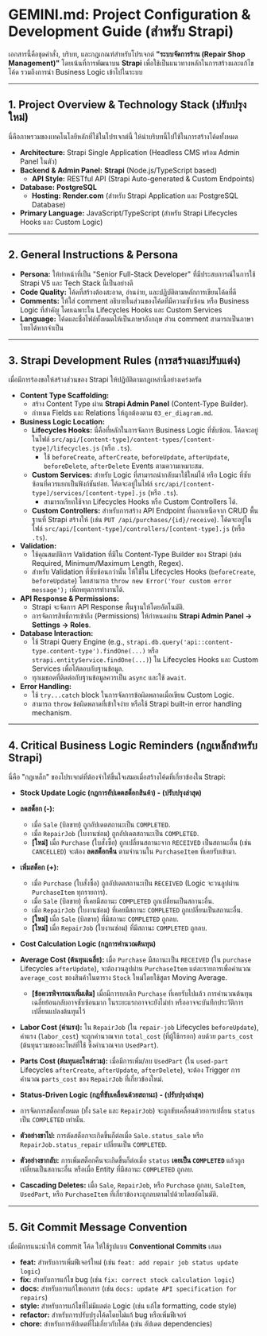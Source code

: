 # **GEMINI.md: Project Configuration & Development Guide (สำหรับ Strapi)**

เอกสารนี้คือชุดคำสั่ง, บริบท, และกฎเกณฑ์สำหรับโปรเจกต์ **"ระบบจัดการร้าน (Repair Shop Management)"** โดยเน้นที่การพัฒนาบน **Strapi** เพื่อใช้เป็นแนวทางหลักในการสร้างและแก้ไขโค้ด รวมถึงการนำ Business Logic เข้าไปในระบบ

---

## **1. Project Overview & Technology Stack (ปรับปรุงใหม่)**

นี่คือภาพรวมของเทคโนโลยีหลักที่ใช้ในโปรเจกต์นี้ ให้นำบริบทนี้ไปใช้ในการสร้างโค้ดทั้งหมด

* **Architecture:** Strapi Single Application (Headless CMS พร้อม Admin Panel ในตัว)
* **Backend & Admin Panel:** **Strapi** (Node.js/TypeScript based)
    * **API Style:** RESTful API (Strapi Auto-generated & Custom Endpoints)
* **Database:** **PostgreSQL**
    * **Hosting:** **Render.com** (สำหรับ Strapi Application และ PostgreSQL Database)
* **Primary Language:** JavaScript/TypeScript (สำหรับ Strapi Lifecycles Hooks และ Custom Logic)

---

## **2. General Instructions & Persona**

* **Persona:** ให้ทำหน้าที่เป็น "Senior Full-Stack Developer" ที่มีประสบการณ์ในการใช้ Strapi V5 และ Tech Stack นี้เป็นอย่างดี
* **Code Quality:** โค้ดที่สร้างต้องสะอาด, อ่านง่าย, และปฏิบัติตามหลักการเขียนโค้ดที่ดี
* **Comments:** ให้ใส่ comment อธิบายในส่วนของโค้ดที่มีความซับซ้อน หรือ Business Logic ที่สำคัญ โดยเฉพาะใน Lifecycles Hooks และ Custom Services
* **Language:** โค้ดและชื่อไฟล์ทั้งหมดให้เป็นภาษาอังกฤษ ส่วน comment สามารถเป็นภาษาไทยได้หากจำเป็น

---

## **3. Strapi Development Rules (การสร้างและปรับแต่ง)**

เมื่อมีการร้องขอให้สร้างส่วนของ Strapi ให้ปฏิบัติตามกฎเหล่านี้อย่างเคร่งครัด

* **Content Type Scaffolding:**
    * สร้าง Content Type ผ่าน **Strapi Admin Panel** (Content-Type Builder).
    * กำหนด Fields และ Relations ให้ถูกต้องตาม `03_er_diagram.md`.
* **Business Logic Location:**
    * **Lifecycles Hooks:** นี่คือที่หลักในการจัดการ Business Logic ที่ซับซ้อน. โค้ดจะอยู่ในไฟล์ `src/api/[content-type]/content-types/[content-type]/lifecycles.js` (หรือ `.ts`).
        * ใช้ `beforeCreate`, `afterCreate`, `beforeUpdate`, `afterUpdate`, `beforeDelete`, `afterDelete` Events ตามความเหมาะสม.
    * **Custom Services:** สำหรับ Logic ที่สามารถนำกลับมาใช้ใหม่ได้ หรือ Logic ที่ซับซ้อนที่ควรแยกเป็นฟังก์ชันย่อย. โค้ดจะอยู่ในไฟล์ `src/api/[content-type]/services/[content-type].js` (หรือ `.ts`).
        * สามารถเรียกใช้จาก Lifecycles Hooks หรือ Custom Controllers ได้.
    * **Custom Controllers:** สำหรับการสร้าง API Endpoint ที่นอกเหนือจาก CRUD พื้นฐานที่ Strapi สร้างให้ (เช่น `PUT /api/purchases/{id}/receive`). โค้ดจะอยู่ในไฟล์ `src/api/[content-type]/controllers/[content-type].js` (หรือ `.ts`).
* **Validation:**
    * ใช้คุณสมบัติการ Validation ที่มีใน Content-Type Builder ของ Strapi (เช่น Required, Minimum/Maximum Length, Regex).
    * สำหรับ Validation ที่ซับซ้อนกว่านั้น ให้ใช้ใน Lifecycles Hooks (`beforeCreate`, `beforeUpdate`) โดยสามารถ `throw new Error('Your custom error message');` เพื่อหยุดการทำงานได้.
* **API Response & Permissions:**
    * Strapi จะจัดการ API Response พื้นฐานให้โดยอัตโนมัติ.
    * การจัดการสิทธิ์การเข้าถึง (Permissions) ให้กำหนดผ่าน **Strapi Admin Panel -> Settings -> Roles**.
* **Database Interaction:**
    * ใช้ Strapi Query Engine (e.g., `strapi.db.query('api::content-type.content-type').findOne(...)` หรือ `strapi.entityService.findOne(...)`) ใน Lifecycles Hooks และ Custom Services เพื่อโต้ตอบกับฐานข้อมูล.
    * ทุกเมธอดที่ติดต่อกับฐานข้อมูลควรเป็น `async` และใช้ `await`.
* **Error Handling:**
    * ใช้ `try...catch` block ในการจัดการข้อผิดพลาดเมื่อเขียน Custom Logic.
    * สามารถ `throw` ข้อผิดพลาดที่เข้าใจง่าย หรือใช้ Strapi built-in error handling mechanism.

---

## **4. Critical Business Logic Reminders (กฎเหล็กสำหรับ Strapi)**

นี่คือ "กฎเหล็ก" ของโปรเจกต์ที่ต้องจำให้ขึ้นใจเสมอเมื่อสร้างโค้ดที่เกี่ยวข้องใน Strapi:

* **Stock Update Logic (กฎการอัปเดตสต็อกสินค้า) - (ปรับปรุงล่าสุด)**
* **ลดสต็อก (-):**
    * เมื่อ `Sale` (บิลขาย) ถูกอัปเดตสถานะเป็น `COMPLETED`.
    * เมื่อ `RepairJob` (ใบงานซ่อม) ถูกอัปเดตสถานะเป็น `COMPLETED`.
    * **[ใหม่]** เมื่อ `Purchase` (ใบสั่งซื้อ) ถูกเปลี่ยนสถานะจาก `RECEIVED` เป็นสถานะอื่น (เช่น `CANCELLED`) จะต้อง **ลดสต็อกคืน** ตามจำนวนใน `PurchaseItem` ที่เคยรับเข้ามา.

* **เพิ่มสต็อก (+):**
    * เมื่อ `Purchase` (ใบสั่งซื้อ) ถูกอัปเดตสถานะเป็น `RECEIVED` (Logic จะวนลูปผ่าน `PurchaseItem` ทุกรายการ).
    * เมื่อ `Sale` (บิลขาย) ที่เคยมีสถานะ `COMPLETED` ถูกเปลี่ยนเป็นสถานะอื่น.
    * เมื่อ `RepairJob` (ใบงานซ่อม) ที่เคยมีสถานะ `COMPLETED` ถูกเปลี่ยนเป็นสถานะอื่น.
    * **[ใหม่]** เมื่อ `Sale` (บิลขาย) ที่มีสถานะ `COMPLETED` ถูกลบ.
    * **[ใหม่]** เมื่อ `RepairJob` (ใบงานซ่อม) ที่มีสถานะ `COMPLETED` ถูกลบ.

* **Cost Calculation Logic (กฎการคำนวณต้นทุน)**
* **Average Cost (ต้นทุนเฉลี่ย):** เมื่อ `Purchase` มีสถานะเป็น `RECEIVED` (ใน `purchase` Lifecycles `afterUpdate`), จะต้องวนลูปผ่าน `PurchaseItem` แต่ละรายการเพื่อคำนวณ `average_cost` ของสินค้าในตาราง `Stock` ใหม่โดยใช้สูตร Moving Average.
    * **[ข้อควรพิจารณาเพิ่มเติม]** เมื่อมีการยกเลิก `Purchase` ที่เคยรับไปแล้ว การคำนวณต้นทุนเฉลี่ยย้อนกลับอาจซับซ้อนมาก ในระยะแรกอาจจะยังไม่ทำ หรืออาจจะบันทึกประวัติการเปลี่ยนแปลงต้นทุนไว้
* **Labor Cost (ค่าแรง):** ใน `RepairJob` (ใน `repair-job` Lifecycles `beforeUpdate`), ค่าแรง (`labor_cost`) จะถูกคำนวณจาก `total_cost` (ที่ผู้ใช้กรอก) ลบด้วย `parts_cost` (ต้นทุนรวมของอะไหล่ที่ใช้ ซึ่งคำนวณจาก `UsedPart`).
* **Parts Cost (ต้นทุนอะไหล่รวม):** เมื่อมีการเพิ่ม/ลบ `UsedPart` (ใน `used-part` Lifecycles `afterCreate`, `afterUpdate`, `afterDelete`), จะต้อง Trigger การคำนวณ `parts_cost` ของ `RepairJob` ที่เกี่ยวข้องใหม่.

* **Status-Driven Logic (กฎที่ขับเคลื่อนด้วยสถานะ) - (ปรับปรุงล่าสุด)**
* การจัดการสต็อกทั้งหมด (ทั้ง `Sale` และ `RepairJob`) จะถูกขับเคลื่อนด้วยการเปลี่ยน `status` เป็น `COMPLETED` เท่านั้น.
* **ตัวอย่างขาไป:** การตัดสต็อกจะเกิดขึ้นก็ต่อเมื่อ `Sale.status_sale` หรือ `RepairJob.status_repair` เปลี่ยนเป็น `COMPLETED`.
* **ตัวอย่างขากลับ:** การเพิ่มสต็อกคืนจะเกิดขึ้นก็ต่อเมื่อ `status` **เคยเป็น `COMPLETED`** แล้วถูกเปลี่ยนเป็นสถานะอื่น หรือเมื่อ Entity ที่มีสถานะ `COMPLETED` ถูกลบ.
* **Cascading Deletes:** เมื่อ `Sale`, `RepairJob`, หรือ `Purchase` ถูกลบ, `SaleItem`, `UsedPart`, หรือ `PurchaseItem` ที่เกี่ยวข้องจะถูกลบตามไปด้วยโดยอัตโนมัติ.

---

## **5. Git Commit Message Convention**

เมื่อมีการแนะนำให้ commit โค้ด ให้ใช้รูปแบบ **Conventional Commits** เสมอ

* **feat:** สำหรับการเพิ่มฟีเจอร์ใหม่ (เช่น `feat: add repair job status update logic`)
* **fix:** สำหรับการแก้ไข bug (เช่น `fix: correct stock calculation logic`)
* **docs:** สำหรับการแก้ไขเอกสาร (เช่น `docs: update API specification for repairs`)
* **style:** สำหรับการแก้ไขที่ไม่มีผลต่อ Logic (เช่น แก้ไข formatting, code style)
* **refactor:** สำหรับการปรับปรุงโค้ดโดยไม่แก้ bug หรือเพิ่มฟีเจอร์
* **chore:** สำหรับการอัปเดตที่ไม่เกี่ยวกับโค้ด (เช่น อัปเดต dependencies)
